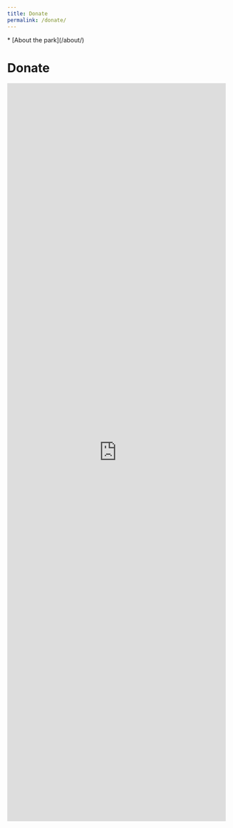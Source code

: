 ```yaml
---
title: Donate
permalink: /donate/
---
```


<nav markdown="1">
* [About the park](/about/)
</nav>

Donate
======

<main class="sky-light" markdown="1">

<div></div>
<div></div>

<div style="grid-column: 1/-1;">
  <iframe src="https://app.mobilecause.com/form/YjMahw" width="100%" height="1700" style="display: block; border-width: 0; max-width: 800px; margin: 0 auto"></iframe>
</div>

</main>
